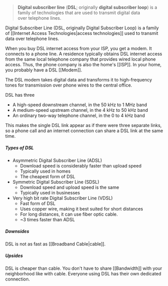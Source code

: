 > **Digital subscriber line** (**DSL**; originally **digital subscriber loop**) is a family of technologies that are used to transmit digital data over telephone lines.

Digital Subscriber Line (DSL, originally Digital Subscriber Loop) is a family of [[Internet Access Technologies|access technologies]] used to transmit data over telephone lines.

When you buy DSL internet access from your ISP, you get a modem. It connects to a phone line.
A residence typically obtains DSL internet access from the same local telephone company that provides wired local phone access. Thus, the phone company is also the home's [[ISP]].
In your home, you probably have a DSL [[Modem]]. 

The DSL modem takes digital data and transforms it to high-frequency tones for transmission over phone wires to the central office.

DSL has three
- A high-speed downstream channel, in the 50 kHz to 1 MHz band
- A medium-speed upstream channel, in the 4 kHz to 50 kHz band
- An ordinary two-way telephone channel, in the 0 to 4 kHz band

This makes the single DSL link appear as if there were three separate links, so a phone call and an internet connection can share a DSL link at the same time.

##### Types of DSL
- Asymmetric Digital Subscriber Line (ADSL)
	- Download speed is considerably faster than upload speed
	- Typically used in homes
	- The cheapest form of DSL
- Symmetric Digital Subscriber Line (SDSL)
	- Download speed and upload speed is the same
	- Typically used in businesses
- Very high bit rate Digital Subscriber Line (VDSL)
	- Fast form of DSL
	- Uses copper wire, making it best suited for short distances
	- For long distances, it can use fiber optic cable.
	- ~3 times faster than ADSL
##### Downsides
DSL is not as fast as [[Broadband Cable|cable]].

##### Upsides
DSL is cheaper than cable.
You don't have to share [[Bandwidth]] with your neighborhood like with cable. Everyone using DSL has their own dedicated connection.